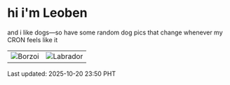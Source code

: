# hi i'm Leoben

and i like dogs—so have some random dog pics that change whenever my CRON feels like it

|  |  |
|--------|----------|
| ![Borzoi](https://random-dog-vercel.vercel.app/api/random-borzoi?v=1760975427) | ![Labrador](https://random-dog-vercel.vercel.app/api/random-labrador?v=1760975427) |

Last updated: 2025-10-20 23:50 PHT
